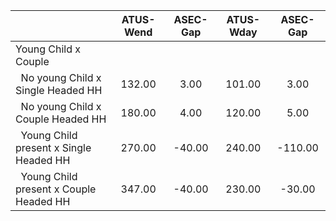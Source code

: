 
|                      |    ATUS-Wend |     ASEC-Gap |    ATUS-Wday |     ASEC-Gap |
| -------------------- | :----------: | :----------: | :----------: | :----------: |
| Young Child x Couple |              |              |              |              |
| &nbsp;&nbsp;No young Child x Single Headed HH |       132.00 |         3.00 |       101.00 |         3.00 |
| &nbsp;&nbsp;No young Child x Couple Headed HH |       180.00 |         4.00 |       120.00 |         5.00 |
| &nbsp;&nbsp;Young Child present x Single Headed HH |       270.00 |       -40.00 |       240.00 |      -110.00 |
| &nbsp;&nbsp;Young Child present x Couple Headed HH |       347.00 |       -40.00 |       230.00 |       -30.00 |

